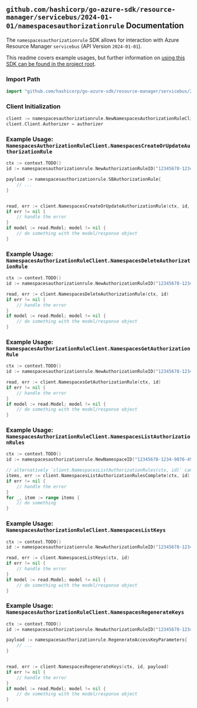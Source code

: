 
## `github.com/hashicorp/go-azure-sdk/resource-manager/servicebus/2024-01-01/namespacesauthorizationrule` Documentation

The `namespacesauthorizationrule` SDK allows for interaction with Azure Resource Manager `servicebus` (API Version `2024-01-01`).

This readme covers example usages, but further information on [using this SDK can be found in the project root](https://github.com/hashicorp/go-azure-sdk/tree/main/docs).

### Import Path

```go
import "github.com/hashicorp/go-azure-sdk/resource-manager/servicebus/2024-01-01/namespacesauthorizationrule"
```


### Client Initialization

```go
client := namespacesauthorizationrule.NewNamespacesAuthorizationRuleClientWithBaseURI("https://management.azure.com")
client.Client.Authorizer = authorizer
```


### Example Usage: `NamespacesAuthorizationRuleClient.NamespacesCreateOrUpdateAuthorizationRule`

```go
ctx := context.TODO()
id := namespacesauthorizationrule.NewAuthorizationRuleID("12345678-1234-9876-4563-123456789012", "example-resource-group", "namespaceName", "authorizationRuleName")

payload := namespacesauthorizationrule.SBAuthorizationRule{
	// ...
}


read, err := client.NamespacesCreateOrUpdateAuthorizationRule(ctx, id, payload)
if err != nil {
	// handle the error
}
if model := read.Model; model != nil {
	// do something with the model/response object
}
```


### Example Usage: `NamespacesAuthorizationRuleClient.NamespacesDeleteAuthorizationRule`

```go
ctx := context.TODO()
id := namespacesauthorizationrule.NewAuthorizationRuleID("12345678-1234-9876-4563-123456789012", "example-resource-group", "namespaceName", "authorizationRuleName")

read, err := client.NamespacesDeleteAuthorizationRule(ctx, id)
if err != nil {
	// handle the error
}
if model := read.Model; model != nil {
	// do something with the model/response object
}
```


### Example Usage: `NamespacesAuthorizationRuleClient.NamespacesGetAuthorizationRule`

```go
ctx := context.TODO()
id := namespacesauthorizationrule.NewAuthorizationRuleID("12345678-1234-9876-4563-123456789012", "example-resource-group", "namespaceName", "authorizationRuleName")

read, err := client.NamespacesGetAuthorizationRule(ctx, id)
if err != nil {
	// handle the error
}
if model := read.Model; model != nil {
	// do something with the model/response object
}
```


### Example Usage: `NamespacesAuthorizationRuleClient.NamespacesListAuthorizationRules`

```go
ctx := context.TODO()
id := namespacesauthorizationrule.NewNamespaceID("12345678-1234-9876-4563-123456789012", "example-resource-group", "namespaceName")

// alternatively `client.NamespacesListAuthorizationRules(ctx, id)` can be used to do batched pagination
items, err := client.NamespacesListAuthorizationRulesComplete(ctx, id)
if err != nil {
	// handle the error
}
for _, item := range items {
	// do something
}
```


### Example Usage: `NamespacesAuthorizationRuleClient.NamespacesListKeys`

```go
ctx := context.TODO()
id := namespacesauthorizationrule.NewAuthorizationRuleID("12345678-1234-9876-4563-123456789012", "example-resource-group", "namespaceName", "authorizationRuleName")

read, err := client.NamespacesListKeys(ctx, id)
if err != nil {
	// handle the error
}
if model := read.Model; model != nil {
	// do something with the model/response object
}
```


### Example Usage: `NamespacesAuthorizationRuleClient.NamespacesRegenerateKeys`

```go
ctx := context.TODO()
id := namespacesauthorizationrule.NewAuthorizationRuleID("12345678-1234-9876-4563-123456789012", "example-resource-group", "namespaceName", "authorizationRuleName")

payload := namespacesauthorizationrule.RegenerateAccessKeyParameters{
	// ...
}


read, err := client.NamespacesRegenerateKeys(ctx, id, payload)
if err != nil {
	// handle the error
}
if model := read.Model; model != nil {
	// do something with the model/response object
}
```
